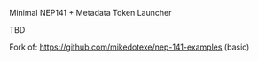 Minimal NEP141 + Metadata Token Launcher

TBD

Fork of: https://github.com/mikedotexe/nep-141-examples (basic)